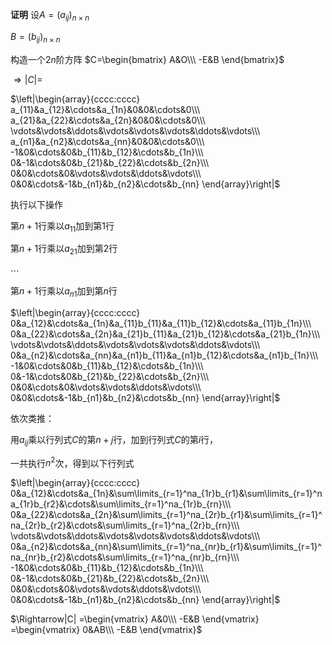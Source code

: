 **证明**
设$A=(a_{ij})_{n\times n}$

$B=(b_{ij})_{n\times n}$

构造一个$2n$阶方阵
$C=\begin{bmatrix}
A&O\\\ -E&B
\end{bmatrix}$

$\Rightarrow|C|=$

$\left|\begin{array}{cccc:cccc}
a_{11}&a_{12}&\cdots&a_{1n}&0&0&\cdots&0\\\ 
a_{21}&a_{22}&\cdots&a_{2n}&0&0&\cdots&0\\\ 
\vdots&\vdots&\ddots&\vdots&\vdots&\vdots&\ddots&\vdots\\\ 
a_{n1}&a_{n2}&\cdots&a_{nn}&0&0&\cdots&0\\\ 
-1&0&\cdots&0&b_{11}&b_{12}&\cdots&b_{1n}\\\ 
0&-1&\cdots&0&b_{21}&b_{22}&\cdots&b_{2n}\\\ 
0&0&\cdots&0&\vdots&\vdots&\ddots&\vdots\\\ 
0&0&\cdots&-1&b_{n1}&b_{n2}&\cdots&b_{nn}
\end{array}\right|$

执行以下操作

第$n+1$行乘以$a_{11}$加到第1行

第$n+1$行乘以$a_{21}$加到第2行

$\cdots$

第$n+1$行乘以$a_{n1}$加到第$n$行

$\left|\begin{array}{cccc:cccc}
0&a_{12}&\cdots&a_{1n}&a_{11}b_{11}&a_{11}b_{12}&\cdots&a_{11}b_{1n}\\\ 
0&a_{22}&\cdots&a_{2n}&a_{21}b_{11}&a_{21}b_{12}&\cdots&a_{21}b_{1n}\\\ 
\vdots&\vdots&\ddots&\vdots&\vdots&\vdots&\ddots&\vdots\\\ 
0&a_{n2}&\cdots&a_{nn}&a_{n1}b_{11}&a_{n1}b_{12}&\cdots&a_{n1}b_{1n}\\\ 
-1&0&\cdots&0&b_{11}&b_{12}&\cdots&b_{1n}\\\ 
0&-1&\cdots&0&b_{21}&b_{22}&\cdots&b_{2n}\\\ 
0&0&\cdots&0&\vdots&\vdots&\ddots&\vdots\\\ 
0&0&\cdots&-1&b_{n1}&b_{n2}&\cdots&b_{nn}
\end{array}\right|$

依次类推：

用$a_{ij}$乘以行列式$C$的第$n+j$行，加到行列式$C$的第$i$行，

一共执行$n^2$次，得到以下行列式

$\left|\begin{array}{cccc:cccc}
0&a_{12}&\cdots&a_{1n}&\sum\limits_{r=1}^na_{1r}b_{r1}&\sum\limits_{r=1}^na_{1r}b_{r2}&\cdots&\sum\limits_{r=1}^na_{1r}b_{rn}\\\ 
0&a_{22}&\cdots&a_{2n}&\sum\limits_{r=1}^na_{2r}b_{r1}&\sum\limits_{r=1}^na_{2r}b_{r2}&\cdots&\sum\limits_{r=1}^na_{2r}b_{rn}\\\ 
\vdots&\vdots&\ddots&\vdots&\vdots&\vdots&\ddots&\vdots\\\ 
0&a_{n2}&\cdots&a_{nn}&\sum\limits_{r=1}^na_{nr}b_{r1}&\sum\limits_{r=1}^na_{nr}b_{r2}&\cdots&\sum\limits_{r=1}^na_{nr}b_{rn}\\\ 
-1&0&\cdots&0&b_{11}&b_{12}&\cdots&b_{1n}\\\ 
0&-1&\cdots&0&b_{21}&b_{22}&\cdots&b_{2n}\\\ 
0&0&\cdots&0&\vdots&\vdots&\ddots&\vdots\\\ 
0&0&\cdots&-1&b_{n1}&b_{n2}&\cdots&b_{nn}
\end{array}\right|$



$\Rightarrow|C|
=\begin{vmatrix}
A&0\\\ -E&B
\end{vmatrix}
=\begin{vmatrix}
0&AB\\\ -E&B
\end{vmatrix}$

